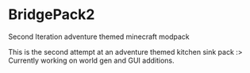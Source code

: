 # BridgePack2
Second Iteration adventure themed minecraft modpack

This is the second attempt at an adventure themed kitchen sink pack :> Currently working on world gen and GUI additions.
